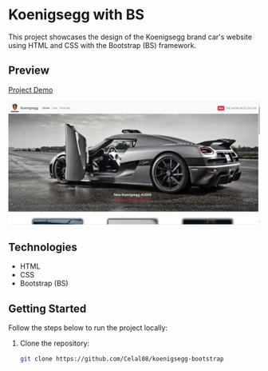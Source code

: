# Koenigsegg with BS

This project showcases the design of the Koenigsegg brand car's website using HTML and CSS with the Bootstrap (BS) framework.

## Preview

[Project Demo](https://cheery-parfait-8557a5.netlify.app/)

![Project Preview](image/arac.png)

## Technologies

- HTML
- CSS
- Bootstrap (BS)

## Getting Started

Follow the steps below to run the project locally:

1. Clone the repository:
   ```bash
   git clone https://github.com/Celal08/koenigsegg-bootstrap
